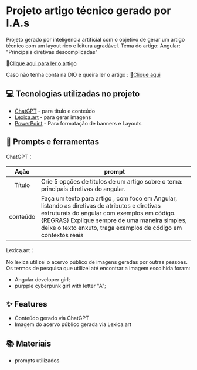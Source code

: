 # Projeto artigo técnico gerado por I.A.s

Projeto gerado por inteligência artificial com o objetivo de gerar um artigo técnico com um layout rico e leitura agradável. 
Tema do artigo: Angular: "Principais diretivas descomplicadas"

<a href="https://web.dio.me/articles/angular-principais-diretivas-descomplicadas?back=%2Farticles&page=1&order=oldest" title="View article"> 📕Clique aqui para ler o artigo</a>

Caso não tenha conta na DIO e queira ler o artigo : <a href="https://dio.me/articles/angular-principais-diretivas-descomplicadas" title="View article"> 📕Clique aqui</a>

## 💻 Tecnologias utilizadas no projeto

- [ChatGPT](https://chat.openai.com/) - para título e conteúdo
- [Lexica.art](https://lexica.art/) - para gerar imagens
- [PowerPoint](https://www.microsoft.com/en/microsoft-365/powerpoint) - Para formatação de banners e Layouts

## 📄 Prompts e ferramentas


ChatGPT：

|   Ação   | prompt                                                                                                                                                                                                                                                                         |
| :------: | ------------------------------------------------------------------------------------------------------------------------------------------------------------------------------------------------------------------------------------------------------------------------------ |
|  Título  | Crie 5 opções de títulos de um artigo sobre o tema: principais diretivas do angular.                                                                                                                                                                                                    |
| conteúdo | Faça um texto para artigo , com foco em Angular, listando as diretivas de atributos e diretivas estruturais do angular com exemplos em código. {REGRAS} Explique sempre de uma maneira simples, deixe o texto enxuto, traga exemplos de código em contextos reais |


Lexica.art：

No lexica utilizei o acervo público de imagens geradas por outras pessoas. Os termos de pesquisa que utilizei até encontrar a imagem escolhida foram:
- Angular developer girl;
- purpple cyberpunk girl with letter "A";



## ✨ Features

- Conteúdo gerado via ChatGPT
- Imagem do acervo público gerada via Lexica.art

## 📚 Materiais

- prompts utilizados



